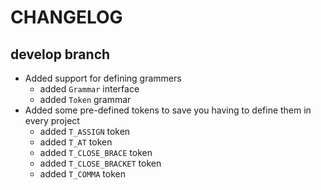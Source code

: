 # CHANGELOG

## develop branch

* Added support for defining grammers
  - added `Grammar` interface
  - added `Token` grammar
* Added some pre-defined tokens to save you having to define them in every project
  - added `T_ASSIGN` token
  - added `T_AT` token
  - added `T_CLOSE_BRACE` token
  - added `T_CLOSE_BRACKET` token
  - added `T_COMMA` token
